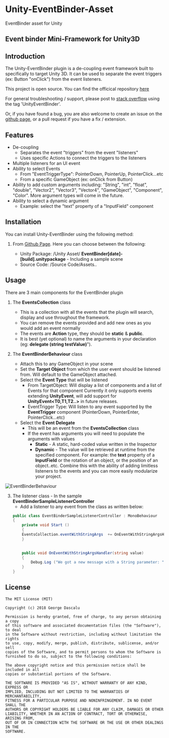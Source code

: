 # Unity-EventBinder-Asset
EventBinder asset for Unity

## Event binder Mini-Framework for Unity3D

## <a id="introduction"></a>Introduction

The Unity-EventBinder plugin is a de-coupling event framework built to specifically to target Unity 3D. It can be used to separate the event triggers (ex: Button "onClick") from the event listeners.

This project is open source. You can find the officical repository [here](https://github.com/GeorgeDascalu/Unity-EventBinder-Asset)

For general troubleshooting / support, please post to [stack overflow](https://stackoverflow.com/questions/ask) using the tag 'UnityEventBinder'.

Or, if you have found a bug, you are also welcome to create an issue on the [github page](https://github.com/GeorgeDascalu/Unity-EventBinder-Asset), or a pull request if you have a fix / extension.


## <a id="features"></a>Features

* De-coupling
	* Separates the event "triggers" from the event "listeners"
	* Uses specific Actions to connect the triggers to the listeners
* Multiple listeners for an UI event
* Ability to select Events
	* From "EventTriggerType": PointerDown, PointerUp, PointerClick...etc
	* From a specific GameObject (ex: onClick from Button)
* Ability to add custom arguments including: "String", "int", "float", "double", "Vector2", "Vector3", "Vector4", "GameObject", "Component", "Color". More argument types will come in the future.
* Ability to select a dynamic argument
	* Example: select the "text" property of a "InputField" component


## <a id="installation"></a>Installation

You can install Unity-EventBinder using the following method:

1. From [Github Page](https://github.com/GeorgeDascalu/Unity-EventBinder-Asset). Here you can choose between the following:

    * Unity Package: /Unity Asset/ **EventBinder[date]-[build].unitypackage** - Including a sample scene
    * Source Code: /Source Code/Assets..


## <a id="usage"></a>Usage

There are 3 main components for the EventBinder plugin

1. The **EventsCollection** class
	* This is a collection with all the events that the plugin will search, display and use throughout the framework.
	* You can remove the events provided and add new ones as you would add an event normally
	* The events are **Action** type, they should be **static** & **public**.
	* It is best (yet optional) to name the arguments in your declaration (eg: **delegate (string testValue)**").

2. The **EventBinderBehaviour** class
	* Attach this to any GameObject in your scene 
	* Set the **Target Object** from which the user event should be listened from. Will default to the GameObject attached.
	* Select the **Event Type** that will be listened
		* From TargetObject: Will display a list of components and a list of Events for that component
		Currently it only supports events extending **UnityEvent**, will add support for **UnityEvent<T0,T1,T2..>** in future releases.
		* EventTrigger Type: Will listen to any event supported by the **EventTrigger** component (PointerDown, PointerEnter, PointerClick...etc) 
	* Select the **Event Delegate**
		* This will be an event from the **EventsCollection** class
		* If the event has arguments you will need to populate the arguments with values
			* **Static** - A static, hard-coded value written in the Inspector
			* **Dynamic** - The value will be retrieved at runtime from the specified component. For example: the **text** property of a **InputField**  or the rotation of an object, or the position of an object..etc. 
			Combine this with the ability of adding limitless listeners to the events and you can more easily modularize your project.


![EventBinderBehaviour](https://i.imgur.com/uzQnLFj.png)

3. The listener class - In the sample **EventBinderSampleListenerController**
	* Add a listener to any event from the class as written below:
	```csharp
	public class EventBinderSampleListenerController : MonoBehaviour
	{
	    private void Start ()
	    {
	  	EventsCollection.eventWithStringArgs  += OnEventWithStringArgsHandler;
	    }
	    

	    public void OnEventWithStringArgsHandler(string value)
	    {
	    	Debug.Log ("We got a new message with a String parameter: " + value);
	    }	
	}
	```



## <a id="license"></a>License

    The MIT License (MIT)

    Copyright (c) 2018 George Dascalu

    Permission is hereby granted, free of charge, to any person obtaining a copy
    of this software and associated documentation files (the "Software"), to deal
    in the Software without restriction, including without limitation the rights
    to use, copy, modify, merge, publish, distribute, sublicense, and/or sell
    copies of the Software, and to permit persons to whom the Software is
    furnished to do so, subject to the following conditions:

    The above copyright notice and this permission notice shall be included in all
    copies or substantial portions of the Software.

    THE SOFTWARE IS PROVIDED "AS IS", WITHOUT WARRANTY OF ANY KIND, EXPRESS OR
    IMPLIED, INCLUDING BUT NOT LIMITED TO THE WARRANTIES OF MERCHANTABILITY,
    FITNESS FOR A PARTICULAR PURPOSE AND NONINFRINGEMENT. IN NO EVENT SHALL THE
    AUTHORS OR COPYRIGHT HOLDERS BE LIABLE FOR ANY CLAIM, DAMAGES OR OTHER
    LIABILITY, WHETHER IN AN ACTION OF CONTRACT, TORT OR OTHERWISE, ARISING FROM,
    OUT OF OR IN CONNECTION WITH THE SOFTWARE OR THE USE OR OTHER DEALINGS IN THE
    SOFTWARE.
